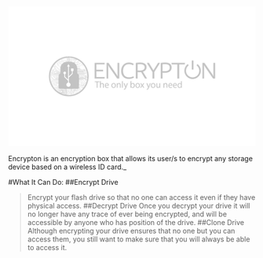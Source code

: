 ![Logo](https://github.com/Encrypton/encrypton/blob/master/Logos/1920x1080/1920x1080%20FINAL%20Light.png?raw=true)

Encrypton is an encryption box that allows its user/s to encrypt any storage device based on a wireless ID card._


#What It Can Do:
##Encrypt Drive
> Encrypt your flash drive so that no one can access it even if they have physical access.
##Decrypt Drive
> Once you decrypt your drive it will no longer have any trace of ever being encrypted, and will be accessible by anyone who has position of the drive.
##Clone Drive
>Although encrypting your drive ensures that no one but you can access them, you still want to make sure that you will always be able to access it.
